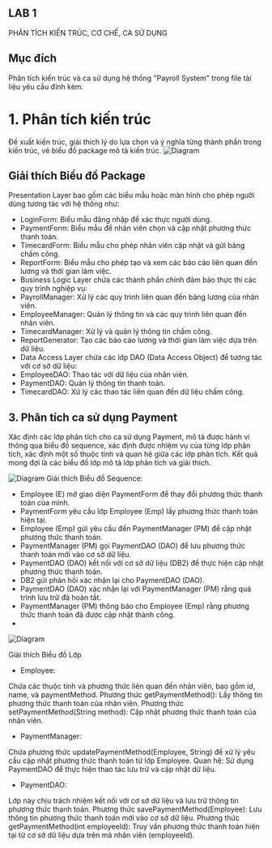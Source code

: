 ## LAB 1 
PHÂN TÍCH KIẾN TRÚC, CƠ CHẾ, CA SỬ DỤNG

## Mục đích
Phân tích kiến trúc và ca sử dụng hệ thống "Payroll System" trong file tài liệu yêu cầu đính kèm.

# 1. Phân tích kiến trúc
Đề xuất kiến trúc, giải thích lý do lựa chọn và ý nghĩa từng thành phần trong kiến trúc, vẽ biểu đồ package mô tả kiến trúc.
![Diagram](https://www.planttext.com/api/plantuml/png/T98x3i8m38RtdC9YxnKG81uB20HSm4ejL957vQH3XJWP0qVY2hHfeq897ZBu_nr_Tl9wFCNCUMHVQILAb5Uy44mEMBDL2awrywGdS1FGH3W63vCZuz4Nri0MQ-BeQqCgT0wszbAOjMKzoZVtwwOsePmBJH8vJqX7AYqFDNVnpREeN66eRoh_4VMJxT0qHJmILxfKjYPAgn4jhNPq6pB4w2qd4PVe4UPI1ieqNqHOplVfdVqAaIigVTVFzmdD8Ckc4BSKbXJImVoR3kuMkEFjh7Sn8vEtNqM8Dm000F__0m00)
 
 ## Giải thích Biểu đồ Package
Presentation Layer bao gồm các biểu mẫu hoặc màn hình cho phép người dùng tương tác với hệ thống như:

* LoginForm: Biểu mẫu đăng nhập để xác thực người dùng.
* PaymentForm: Biểu mẫu để nhân viên chọn và cập nhật phương thức thanh toán.
* TimecardForm: Biểu mẫu cho phép nhân viên cập nhật và gửi bảng chấm công.
* ReportForm: Biểu mẫu cho phép tạo và xem các báo cáo liên quan đến lương và thời gian làm việc.
* Business Logic Layer chứa các thành phần chính đảm bảo thực thi các quy trình nghiệp vụ:
* PayrollManager: Xử lý các quy trình liên quan đến bảng lương của nhân viên.
* EmployeeManager: Quản lý thông tin và các quy trình liên quan đến nhân viên.
* TimecardManager: Xử lý và quản lý thông tin chấm công.
* ReportGenerator: Tạo các báo cáo lương và thời gian làm việc dựa trên dữ liệu.
* Data Access Layer chứa các lớp DAO (Data Access Object) để tương tác với cơ sở dữ liệu:
* EmployeeDAO: Thao tác với dữ liệu của nhân viên.
* PaymentDAO: Quản lý thông tin thanh toán.
* TimecardDAO: Xử lý các thao tác liên quan đến dữ liệu chấm công.
## 3. Phân tích ca sử dụng Payment
Xác định các lớp phân tích cho ca sử dụng Payment, mô tả được hành vi thông qua biểu đồ sequence, xác định được nhiệm vụ của từng lớp phân tích, xác định một số thuộc tính và quan hệ giữa các lớp phân tích. Kết quả mong đợi là các biểu đồ lớp mô tả lớp phân tích và giải thích.

![Diagram](https://www.planttext.com/api/plantuml/png/R94xRiCm38PtdO8No98nGv6Nqyb8q287O2qsDMezAb4DShOEFLAlKDAn0pZ8P43VzvE_vB-VtsLcJ5nSPx3XaA1aie0PAXFbl6tQY9xXW1T7ddSXEOM7tOHMBdRXGjJdN7oKhD7ZYL8VhXy9szLUeNmcTBkU6rF1x4bsmWBsaVoO06rZv5YWR1NwJ0nDIKbX72H7_16iKK67rAAzq5UXpC01IhJ8T2-B9QusMi0hVXDuEjyxIbLQpqKwNiVG-0vJ5reFml4DCnaDp6xJLysd3-UEx8c6BjV1OzLDyE-jl7cM5dsjsrs7bKsGdSHapPAyrT_u3m00__y30000)
Giải thích Biểu đồ Sequence:

* Employee (E) mở giao diện PaymentForm để thay đổi phương thức thanh toán của mình.
* PaymentForm yêu cầu lớp Employee (Emp) lấy phương thức thanh toán hiện tại.
* Employee (Emp) gửi yêu cầu đến PaymentManager (PM) để cập nhật phương thức thanh toán.
* PaymentManager (PM) gọi PaymentDAO (DAO) để lưu phương thức thanh toán mới vào cơ sở dữ liệu.
* PaymentDAO (DAO) kết nối với cơ sở dữ liệu (DB2) để thực hiện cập nhật phương thức thanh toán.
* DB2 gửi phản hồi xác nhận lại cho PaymentDAO (DAO).
* PaymentDAO (DAO) xác nhận lại với PaymentManager (PM) rằng quá trình lưu trữ đã hoàn tất.
* PaymentManager (PM) thông báo cho Employee (Emp) rằng phương thức thanh toán đã được cập nhật thành công.
* 
![Diagram](https://www.planttext.com/api/plantuml/png/T5513e903BplAtgKH3x0mM2Y1mz64r_Gi0sIi0kXnOGON-R19_a50HU4DUojdTbsPlf-lc8MhAGskKfoP8QzAVEY8OAxWlQ5aEa8CYkkicWeWejKcKrTgyJ6a9KZoRNGCmmW9JbFuLNW4TWdV54mVHMeXtAw1XPQJAbowW3gKgFGVCHWOUrM_K_PRK_Z1CRRmlzWoKGR1v0Z7VJFKhjcZ2yCDxxc26ecLbvtGknazM5JXOcmYidgxZ8V0000__y30000)

Giải thích Biểu đồ Lớp
* Employee:

 Chứa các thuộc tính và phương thức liên quan đến nhân viên, bao gồm id, name, và paymentMethod.
 Phương thức getPaymentMethod(): Lấy thông tin phương thức thanh toán của nhân viên.
 Phương thức setPaymentMethod(String method): Cập nhật phương thức thanh toán của nhân viên.
* PaymentManager:

Chứa phương thức updatePaymentMethod(Employee, String) để xử lý yêu cầu cập nhật phương thức thanh toán từ lớp Employee.
Quan hệ: Sử dụng PaymentDAO để thực hiện thao tác lưu trữ và cập nhật dữ liệu.
* PaymentDAO:

Lớp này chịu trách nhiệm kết nối với cơ sở dữ liệu và lưu trữ thông tin phương thức thanh toán.
Phương thức savePaymentMethod(Employee): Lưu thông tin phương thức thanh toán mới vào cơ sở dữ liệu.
Phương thức getPaymentMethod(int employeeId): Truy vấn phương thức thanh toán hiện tại từ cơ sở dữ liệu dựa trên mã nhân viên (employeeId).
